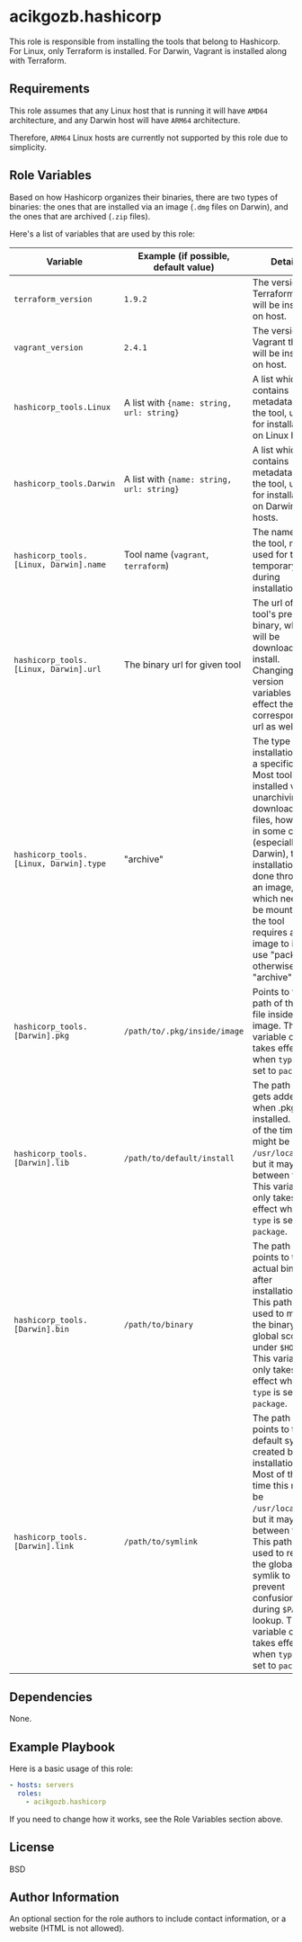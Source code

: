 # acikgozb.hashicorp

This role is responsible from installing the tools that belong to Hashicorp.
For Linux, only Terraform is installed.
For Darwin, Vagrant is installed along with Terraform.

## Requirements

This role assumes that any Linux host that is running it will have `AMD64` architecture, and any Darwin host will have `ARM64` architecture.

Therefore, `ARM64` Linux hosts are currently not supported by this role due to simplicity.

## Role Variables

Based on how Hashicorp organizes their binaries, there are two types of binaries: the ones that are installed via an image (`.dmg` files on Darwin), and the ones that are archived (`.zip` files).

Here's a list of variables that are used by this role:

| Variable                               | Example (if possible, default value)      | Details                                                                                                                                                                                                                                                                                                                |
| -------------------------------------- | ----------------------------------------- | ---------------------------------------------------------------------------------------------------------------------------------------------------------------------------------------------------------------------------------------------------------------------------------------------------------------------- |
| `terraform_version`                    | `1.9.2`                                   | The version of Terraform that will be installed on host.                                                                                                                                                                                                                                                               |
| `vagrant_version`                      | `2.4.1`                                   | The version of Vagrant that will be installed on host.                                                                                                                                                                                                                                                                 |
| `hashicorp_tools.Linux`                | A list with `{name: string, url: string}` | A list which contains metadata about the tool, used for installations on Linux hosts.                                                                                                                                                                                                                                  |
| `hashicorp_tools.Darwin`               | A list with `{name: string, url: string}` | A list which contains metadata about the tool, used for installations on Darwin hosts.                                                                                                                                                                                                                                 |
| `hashicorp_tools.[Linux, Darwin].name` | Tool name (`vagrant`, `terraform`)        | The name of the tool, mostly used for the temporary files during installation.                                                                                                                                                                                                                                         |
| `hashicorp_tools.[Linux, Darwin].url`  | The binary url for given tool             | The url of the tool's prebuilt binary, which will be downloaded to install. Changing version variables will effect the corresponding url as well.                                                                                                                                                                      |
| `hashicorp_tools.[Linux, Darwin].type` | "archive"                                 | The type of the installation for a specific tool. Most tools are installed via unarchiving the downloaded files, however in some cases (especially on Darwin), the installation is done through an image, which needs to be mounted. If the tool requires an image to install, use "package", otherwise use "archive". |
| `hashicorp_tools.[Darwin].pkg`         | `/path/to/.pkg/inside/image`              | Points to the path of the `.pkg` file inside an image. This variable only takes effect when `type` is set to `package`.                                                                                                                                                                                                |
| `hashicorp_tools.[Darwin].lib`         | `/path/to/default/install`                | The path that gets added when .pkg is installed. Most of the time this might be `/usr/local/bin`, but it may vary between tools. This variable only takes effect when `type` is set to `package`.                                                                                                                      |
| `hashicorp_tools.[Darwin].bin`         | `/path/to/binary`                         | The path that points to the actual binary after installation. This path is used to move the binary from global scope to under `$HOME`. This variable only takes effect when `type` is set to `package`.                                                                                                                |
| `hashicorp_tools.[Darwin].link`        | `/path/to/symlink`                        | The path that points to the default symlink created by the installation. Most of the time this might be `/usr/local/bin`, but it may vary between tools. This path is used to remove the global symlik to prevent confusion during `$PATH` lookup. This variable only takes effect when `type` is set to `package`.    |

## Dependencies

None.

## Example Playbook

Here is a basic usage of this role:

```yml
- hosts: servers
  roles:
    - acikgozb.hashicorp
```

If you need to change how it works, see the Role Variables section above.

## License

BSD

## Author Information

An optional section for the role authors to include contact information, or a website (HTML is not allowed).
